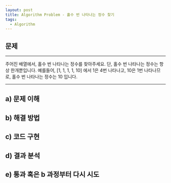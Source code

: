 ```yaml
---
layout: post
title: Algorithm Problem - 홀수 번 나타나는 정수 찾기
tags:
  - Algorithm
---
```

## 문제

---
주어진 배열에서, 홀수 번 나타나는 정수를 찾아주세요. 단, 홀수 번 나타나는 정수는 항상 한개뿐입니다.
예를들어, [1, 1, 1, 1, 10] 에서 1은 4번 나타나고, 10은 1번 나타나므로, 홀수 번 나타나는 정수는 10 입니다.

---

## a) 문제 이해
## b) 해결 방법
## c) 코드 구현
## d) 결과 분석
## e) 통과 혹은 b 과정부터 다시 시도